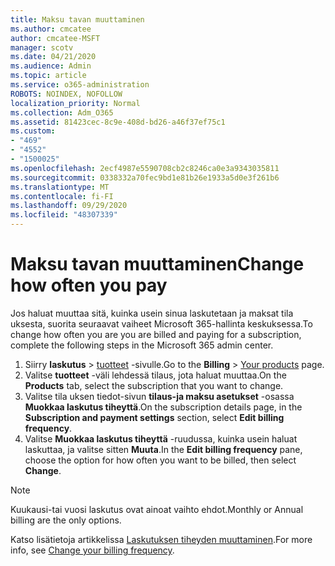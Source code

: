 ```yaml
---
title: Maksu tavan muuttaminen
ms.author: cmcatee
author: cmcatee-MSFT
manager: scotv
ms.date: 04/21/2020
ms.audience: Admin
ms.topic: article
ms.service: o365-administration
ROBOTS: NOINDEX, NOFOLLOW
localization_priority: Normal
ms.collection: Adm_O365
ms.assetid: 81423cec-8c9e-408d-bd26-a46f37ef75c1
ms.custom:
- "469"
- "4552"
- "1500025"
ms.openlocfilehash: 2ecf4987e5590708cb2c8246ca0e3a9343035811
ms.sourcegitcommit: 0338332a70fec9bd1e81b26e1933a5d0e3f261b6
ms.translationtype: MT
ms.contentlocale: fi-FI
ms.lasthandoff: 09/29/2020
ms.locfileid: "48307339"
---
```

# <a name="change-how-often-you-pay"></a><span data-ttu-id="964d9-102">Maksu tavan muuttaminen</span><span class="sxs-lookup"><span data-stu-id="964d9-102">Change how often you pay</span></span>

<span data-ttu-id="964d9-103">Jos haluat muuttaa sitä, kuinka usein sinua laskutetaan ja maksat tila uksesta, suorita seuraavat vaiheet Microsoft 365-hallinta keskuksessa.</span><span class="sxs-lookup"><span data-stu-id="964d9-103">To change how often you are you are billed and paying for a subscription, complete the following steps in the Microsoft 365 admin center.</span></span>

1. <span data-ttu-id="964d9-104">Siirry **laskutus**  >  [tuotteet](https://go.microsoft.com/fwlink/p/?linkid=842054) -sivulle.</span><span class="sxs-lookup"><span data-stu-id="964d9-104">Go to the **Billing** > [Your products](https://go.microsoft.com/fwlink/p/?linkid=842054) page.</span></span>
2. <span data-ttu-id="964d9-105">Valitse **tuotteet** -väli lehdessä tilaus, jota haluat muuttaa.</span><span class="sxs-lookup"><span data-stu-id="964d9-105">On the **Products** tab, select the subscription that you want to change.</span></span>
3. <span data-ttu-id="964d9-106">Valitse tila uksen tiedot-sivun **tilaus-ja maksu asetukset** -osassa **Muokkaa laskutus tiheyttä**.</span><span class="sxs-lookup"><span data-stu-id="964d9-106">On the subscription details page, in the **Subscription and payment settings** section, select **Edit billing frequency**.</span></span>
4. <span data-ttu-id="964d9-107">Valitse **Muokkaa laskutus tiheyttä** -ruudussa, kuinka usein haluat laskuttaa, ja valitse sitten **Muuta**.</span><span class="sxs-lookup"><span data-stu-id="964d9-107">In the **Edit billing frequency** pane, choose the option for how often you want to be billed, then select **Change**.</span></span>

> [!NOTE]
> <span data-ttu-id="964d9-108">Kuukausi-tai vuosi laskutus ovat ainoat vaihto ehdot.</span><span class="sxs-lookup"><span data-stu-id="964d9-108">Monthly or Annual billing are the only options.</span></span>

<span data-ttu-id="964d9-109">Katso lisätietoja artikkelissa [Laskutuksen tiheyden muuttaminen](https://docs.microsoft.com/microsoft-365/commerce/billing-and-payments/change-payment-frequency).</span><span class="sxs-lookup"><span data-stu-id="964d9-109">For more info, see [Change your billing frequency](https://docs.microsoft.com/microsoft-365/commerce/billing-and-payments/change-payment-frequency).</span></span>